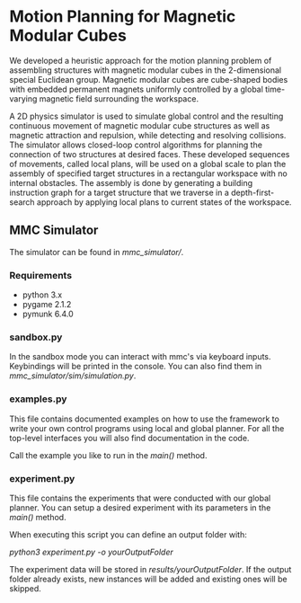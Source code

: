 # Motion Planning for Magnetic Modular Cubes

We developed a heuristic approach for the motion planning problem of assembling structures with magnetic modular cubes in the 2-dimensional special Euclidean group.
Magnetic modular cubes are cube-shaped bodies with embedded permanent magnets uniformly controlled by a global time-varying magnetic field surrounding the workspace.

A 2D physics simulator is used to simulate global control and the resulting continuous movement of magnetic modular cube structures as well as magnetic attraction and repulsion, while detecting and resolving collisions.
The simulator allows closed-loop control algorithms for planning the connection of two structures at desired faces.
These developed sequences of movements, called local plans, will be used on a global scale to plan the assembly of specified target structures in a rectangular workspace with no internal obstacles.
The assembly is done by generating a building instruction graph for a target structure that we traverse in a depth-first-search approach by applying local plans to current states of the workspace.


## MMC Simulator

The simulator can be found in _mmc_simulator/_.

### Requirements

* python 3.x
* pygame 2.1.2 
* pymunk 6.4.0


### sandbox.py

In the sandbox mode you can interact with mmc's via keyboard inputs.
Keybindings will be printed in the console. You can also find them in _mmc_simulator/sim/simulation.py_.

### examples.py

This file contains documented examples on how to use the framework to write your own control programs using local and global planner. For all the top-level interfaces you will also find documentation in the code.

Call the example you like to run in the _main()_ method.

### experiment.py

This file contains the experiments that were conducted with our global planner.
You can setup a desired experiment with its parameters in the _main()_ method.

When executing this script you can define an output folder with:

_python3 experiment.py -o yourOutputFolder_

The experiment data will be stored in _results/yourOutputFolder_.
If the output folder already exists, new instances will be added and existing ones will be skipped. 